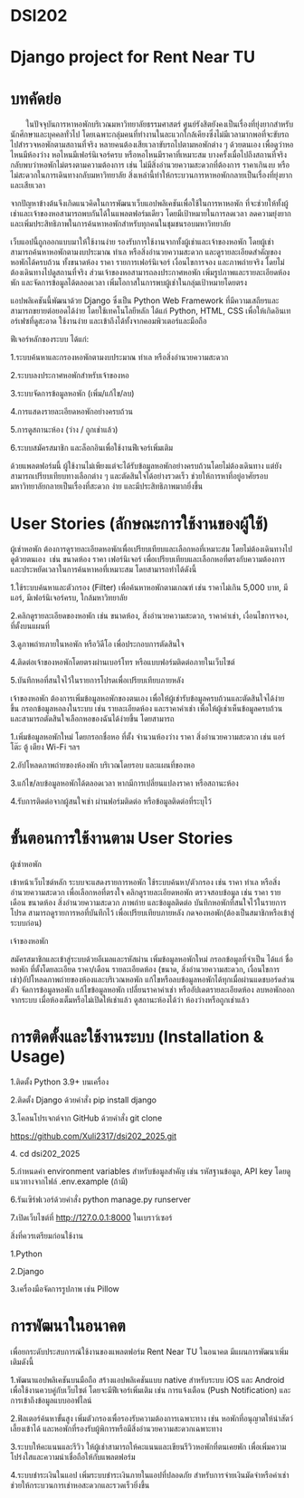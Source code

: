 # DSI202
# Django project for Rent Near TU

# บทคัดย่อ

        ในปัจจุบันการหาหอพักบริเวณมหาวิทยาลัยธรรมศาสตร์ ศูนย์รังสิตยังคงเป็นเรื่องที่ยุ่งยากสำหรับนักศึกษาและบุคคลทั่วไป โดยเฉพาะกลุ่มคนที่ทำงานในละแวกใกล้เคียงซึ่งไม่มีเวลามากพอที่จะขับรถไปสำรวจหอพักตามสถานที่จริง หลายคนต้องเสียเวลาขับรถไปตามหอพักต่าง ๆ ด้วยตนเอง เพื่อดูว่าหอไหนมีห้องว่าง หอไหนมีเฟอร์นิเจอร์ครบ หรือหอไหนมีราคาที่เหมาะสม บางครั้งเมื่อไปถึงสถานที่จริงกลับพบว่าหอพักไม่ตรงตามความต้องการ เช่น ไม่มีสิ่งอำนวยความสะดวกที่ต้องการ ราคาเกินงบ หรือไม่สะดวกในการเดินทางกลับมหาวิทยาลัย สิ่งเหล่านี้ทำให้กระบวนการหาหอพักกลายเป็นเรื่องที่ยุ่งยากและเสียเวลา

จากปัญหาข้างต้นจึงเกิดแนวคิดในการพัฒนาเว็บแอปพลิเคชันเพื่อใช้ในการหาหอพัก ที่จะช่วยให้ทั้งผู้เช่าและเจ้าของหอสามารถพบกันได้ในแพลตฟอร์มเดียว โดยมีเป้าหมายในการลดเวลา ลดความยุ่งยาก และเพิ่มประสิทธิภาพในการค้นหาหอพักสำหรับทุกคนในชุมชนรอบมหาวิทยาลัย

เว็บแอปนี้ถูกออกแบบมาให้ใช้งานง่าย รองรับการใช้งานจากทั้งผู้เช่าและเจ้าของหอพัก โดยผู้เช่าสามารถค้นหาหอพักตามงบประมาณ ทำเล หรือสิ่งอำนวยความสะดวก และดูรายละเอียดสำคัญของหอพักได้ครบถ้วน ทั้งขนาดห้อง ราคา รายการเฟอร์นิเจอร์ เงื่อนไขการจอง และภาพถ่ายจริง โดยไม่ต้องเดินทางไปดูสถานที่จริง ส่วนเจ้าของหอสามารถลงประกาศหอพัก เพิ่มรูปภาพและรายละเอียดห้องพัก และจัดการข้อมูลได้ตลอดเวลา เพิ่มโอกาสในการพบผู้เช่าในกลุ่มเป้าหมายโดยตรง

แอปพลิเคชันนี้พัฒนาด้วย Django ซึ่งเป็น Python Web Framework ที่มีความเสถียรและสามารถขยายต่อยอดได้ง่าย โดยใช้เทคโนโลยีหลัก ได้แก่ Python, HTML, CSS เพื่อให้เกิดอินเทอร์เฟซที่ดูสะอาด ใช้งานง่าย และเข้าถึงได้ทั้งจากคอมพิวเตอร์และมือถือ

ฟีเจอร์หลักของระบบ ได้แก่:

1.ระบบค้นหาและกรองหอพักตามงบประมาณ ทำเล หรือสิ่งอำนวยความสะดวก

2.ระบบลงประกาศหอพักสำหรับเจ้าของหอ

3.ระบบจัดการข้อมูลหอพัก (เพิ่ม/แก้ไข/ลบ)

4.การแสดงรายละเอียดหอพักอย่างครบถ้วน

5.การดูสถานะห้อง (ว่าง / ถูกเช่าแล้ว)

6.ระบบสมัครสมาชิก และล็อกอินเพื่อใช้งานฟีเจอร์เพิ่มเติม

ด้วยแพลตฟอร์มนี้ ผู้ใช้งานไม่เพียงแต่จะได้รับข้อมูลหอพักอย่างครบถ้วนโดยไม่ต้องเดินทาง แต่ยังสามารถเปรียบเทียบทางเลือกต่าง ๆ และตัดสินใจได้อย่างรวดเร็ว ช่วยให้การหาที่อยู่อาศัยรอบมหาวิทยาลัยกลายเป็นเรื่องที่สะดวก ง่าย และมีประสิทธิภาพมากยิ่งขึ้น

# User Stories (ลักษณะการใช้งานของผู้ใช้)

 ผู้เช่าหอพัก ต้องการดูรายละเอียดหอพักเพื่อเปรียบเทียบและเลือกหอที่เหมาะสม โดยไม่ต้องเดินทางไปดูด้วยตนเอง  เช่น ขนาดห้อง ราคา เฟอร์นิเจอร์ เพื่อเปรียบเทียบและเลือกหอที่ตรงกับความต้องการ และประหยัดเวลาในการค้นหาหอที่เหมาะสม โดยสามารถทำได้ดังนี้

1.ใช้ระบบค้นหาและตัวกรอง (Filter) เพื่อค้นหาหอพักตามเกณฑ์ เช่น ราคาไม่เกิน 5,000 บาท, มีแอร์, มีเฟอร์นิเจอร์ครบ, ใกล้มหาวิทยาลัย

2.คลิกดูรายละเอียดของหอพัก เช่น ขนาดห้อง, สิ่งอำนวยความสะดวก, ราคาค่าเช่า, เงื่อนไขการจอง, ที่ตั้งบนแผนที่

3.ดูภาพถ่ายภายในหอพัก หรือวิดีโอ เพื่อประกอบการตัดสินใจ

4.ติดต่อเจ้าของหอพักโดยตรงผ่านเบอร์โทร หรือแบบฟอร์มติดต่อภายในเว็บไซต์

5.บันทึกหอที่สนใจไว้ในรายการโปรดเพื่อเปรียบเทียบภายหลัง

 เจ้าของหอพัก ต้องการเพิ่มข้อมูลหอพักของตนเอง เพื่อให้ผู้เช่ารับข้อมูลครบถ้วนและตัดสินใจได้ง่ายขึ้น กรอกข้อมูลหอลงในระบบ เช่น รายละเอียดห้อง และราคาค่าเช่า เพื่อให้ผู้เช่าเห็นข้อมูลครบถ้วน และสามารถตัดสินใจเลือกหอของฉันได้ง่ายขึ้น โดยสามารถ

1.เพิ่มข้อมูลหอพักใหม่ โดยกรอกชื่อหอ ที่ตั้ง จำนวนห้องว่าง ราคา สิ่งอำนวยความสะดวก เช่น แอร์ โต๊ะ ตู้ เตียง Wi-Fi ฯลฯ

2.อัปโหลดภาพถ่ายของห้องพัก บริเวณโดยรอบ และแผนที่ของหอ

3.แก้ไข/ลบข้อมูลหอพักได้ตลอดเวลา หากมีการเปลี่ยนแปลงราคา หรือสถานะห้อง

4.รับการติดต่อจากผู้สนใจเช่า ผ่านฟอร์มติดต่อ หรือข้อมูลติดต่อที่ระบุไว้

# ขั้นตอนการใช้งานตาม User Stories

ผู้เช่าหอพัก

เข้าหน้าเว็บไซต์หลัก ระบบจะแสดงรายการหอพัก
ใช้ระบบค้นหา/ตัวกรอง เช่น ราคา ทำเล หรือสิ่งอำนวยความสะดวก เพื่อเลือกหอที่ตรงใจ
คลิกดูรายละเอียดหอพัก ตรวจสอบข้อมูล เช่น ราคา รายเดือน ขนาดห้อง สิ่งอำนวยความสะดวก ภาพถ่าย และข้อมูลติดต่อ
บันทึกหอพักที่สนใจไว้ในรายการโปรด สามารถดูรายการหอที่บันทึกไว้ เพื่อเปรียบเทียบภายหลัง
กดจองหอพัก(ต้องเป็นสมาชิกหรือเข้าสู่ระบบก่อน)

เจ้าของหอพัก

สมัครสมาชิกและเข้าสู่ระบบด้วยอีเมลและรหัสผ่าน
เพิ่มข้อมูลหอพักใหม่ กรอกข้อมูลที่จำเป็น ได้แก่ ชื่อหอพัก ที่ตั้งโดยละเอียด ราคา/เดือน รายละเอียดห้อง (ขนาด, สิ่งอำนวยความสะดวก, เงื่อนไขการเช่า)อัปโหลดภาพถ่ายของห้องและบริเวณหอพัก แก้ไขหรือลบข้อมูลหอพักได้ทุกเมื่อผ่านแดชบอร์ดส่วนตัว
จัดการข้อมูลหอพัก แก้ไขข้อมูลหอพัก เปลี่ยนราคาค่าเช่า หรืออัปเดตรายละเอียดห้อง ลบหอพักออกจากระบบ เมื่อห้องเต็มหรือไม่เปิดให้เช่าแล้ว
ดูสถานะห้องได้ว่า ห้องว่างหรือถูกเช่าแล้ว

# การติดตั้งและใช้งานระบบ (Installation & Usage)

1.ติดตั้ง Python 3.9+ บนเครื่อง

2.ติดตั้ง Django ด้วยคำสั่ง pip install django

3.โคลนโปรเจกต์จาก GitHub ด้วยคำสั่ง git clone

https://github.com/Xuli2317/dsi202_2025.git

4. cd dsi202_2025

5.กำหนดค่า environment variables สำหรับข้อมูลสำคัญ เช่น รหัสฐานข้อมูล, API key โดยดูแนวทางจากไฟล์ .env.example (ถ้ามี)

6.รันเซิร์ฟเวอร์ด้วยคำสั่ง python manage.py runserver

7.เปิดเว็บไซต์ที่ http://127.0.0.1:8000 ในเบราว์เซอร์

สิ่งที่ควรเตรียมก่อนใช้งาน

1.Python

2.Django

3.เครื่องมือจัดการรูปภาพ เช่น Pillow

# การพัฒนาในอนาคต

เพื่อยกระดับประสบการณ์ใช้งานของแพลตฟอร์ม Rent Near TU ในอนาคต มีแผนการพัฒนาเพิ่มเติมดังนี้

1.พัฒนาแอปพลิเคชันบนมือถือ สร้างแอปพลิเคชันแบบ native สำหรับระบบ iOS และ Android เพื่อใช้งานควบคู่กับเว็บไซต์ โดยจะมีฟีเจอร์เพิ่มเติม เช่น การแจ้งเตือน (Push Notification) และการเข้าถึงข้อมูลแบบออฟไลน์

2.ฟิลเตอร์ค้นหาขั้นสูง เพิ่มตัวกรองเพื่อรองรับความต้องการเฉพาะทาง เช่น หอพักที่อนุญาตให้นำสัตว์เลี้ยงเข้าได้ และหอพักที่รองรับผู้พิการหรือมีสิ่งอำนวยความสะดวกเฉพาะทาง

3.ระบบให้คะแนนและรีวิว ให้ผู้เช่าสามารถให้คะแนนและเขียนรีวิวหอพักที่ตนเคยพัก เพื่อเพิ่มความโปร่งใสและความน่าเชื่อถือให้กับแพลตฟอร์ม

4.ระบบชำระเงินในแอป เพิ่มระบบชำระเงินภายในแอปที่ปลอดภัย สำหรับการจ่ายเงินมัดจำหรือค่าเช่า ช่วยให้กระบวนการเช่าหอสะดวกและรวดเร็วยิ่งขึ้น

